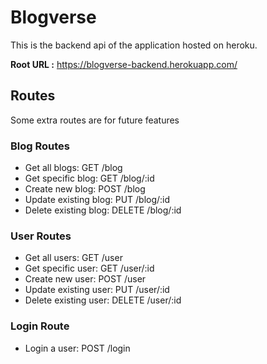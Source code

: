 # Blogverse

This is the backend api of the application hosted on heroku.

**Root URL :** https://blogverse-backend.herokuapp.com/

## Routes
Some extra routes are for future features

### Blog Routes
<ul>
    <li>Get all blogs: GET /blog</li>
    <li>Get specific blog: GET /blog/:id</li>
    <li>Create new blog: POST /blog</li>
    <li>Update existing blog: PUT /blog/:id</li>
    <li>Delete existing blog: DELETE /blog/:id</li>
</ul>

### User Routes
<ul>
    <li>Get all users: GET /user</li>
    <li>Get specific user: GET /user/:id</li>
    <li>Create new user: POST /user</li>
    <li>Update existing user: PUT /user/:id</li>
    <li>Delete existing user: DELETE /user/:id</li>
</ul>

### Login Route
<ul>
    <li>Login a user: POST /login</li>
</ul>